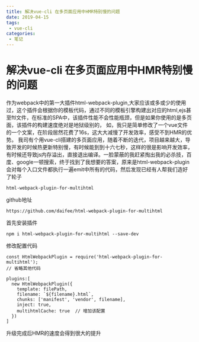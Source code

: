 ```yaml
---
title: 解决vue-cli 在多页面应用中HMR特别慢的问题
date: 2019-04-15
tags:
 - vue-cli
categories: 
 - 笔记
---
```

# 解决vue-cli 在多页面应用中HMR特别慢的问题

作为webpack中的第一大插件html-webpack-plugin,大家应该或多或少的使用过，这个插件会根据你的模板代码，通过不同的模板引擎构建出对应的html,ejs甚至ftl文件，在标准的SPA中，该插件性能不会性能瓶颈，但是如果你使用的是多页面，该插件的构建速度绝对是地狱级别的，
如，我只是简单修改了一个vue文件的一个文案，在阶段居然花费了16s，这大大减慢了开发效率，感受不到HMR的优势。
我司有个用vue-cli搭建的多页面应用，随着不断的迭代，项目越来越大，导致开发的时候热更新特别慢，有时候能到到十六七秒，这样的很是影响开发效率，有时候还导致js内存溢出，直接退出编译。一脸蒙蔽的我赶紧掏出我的必杀技，百度、google一顿搜索，终于找到了我想要的答案，原来是html-webpack-plugin会对每个入口文件都执行一遍emit中所有的代码，然后发现已经有人帮我们造好了轮子

```
html-webpack-plugin-for-multihtml
```
github地址

```
https://github.com/daifee/html-webpack-plugin-for-multihtml
```
首先安装插件

```
npm i html-webpack-plugin-for-multihtml --save-dev
```
修改配置代码

```
const HtmlWebpackPlugin = require('html-webpack-plugin-for-multihtml');
// 省略其他代码

plugins:[
  new HtmlWebpackPlugin({
    template: filePath,
    filename: `${filename}.html`,
    chunks: ['manifest', 'vendor', filename],
    inject: true,
    multihtmlCache: true  // 增加该配置
  })
]
```
升级完成后HMR的速度会得到很大的提升



